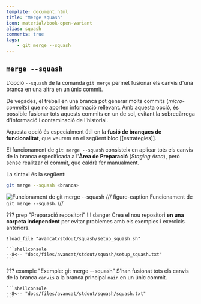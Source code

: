```yaml
---
template: document.html
title: "Merge squash"
icon: material/book-open-variant
alias: squash
comments: true
tags:
    - git merge --squash
---
```


## `merge --squash`
L'opció `--squash` de la comanda `git merge` permet fusionar els canvis d'una branca en una altra
en un únic commit.

De vegades, el treball en una branca pot generar molts commits (_micro-commits_) que no aporten informació rellevant.
Amb aquesta opció, és possible fusionar tots aquests commits en un de sol, evitant la sobrecàrrega d'informació
i contaminació de l'historial.

Aquesta opció és especialment útil en la __fusió de branques de funcionalitat__,
que veurem en el següent bloc [[estrategies]].

El funcionament de `git merge --squash` consisteix en aplicar tots els canvis de la branca especificada
a l'__Àrea de Preparació__ (_Staging Area_), però sense realitzar el commit, que caldrà fer manualment.

La sintaxi és la següent:
```bash
git merge --squash <branca>
```

![Funcionament de git merge --squash](img/squash/squash.png)
/// figure-caption
Funcionament de `git merge --squash`.
///

??? prep "Preparació repositori"
    !!! danger
        Crea el nou repositori __en una carpeta independent__ per evitar
        problemes amb els exemples i exercicis anteriors.

    !load_file "avancat/stdout/squash/setup_squash.sh"

    ```shellconsole
    --8<-- "docs/files/avancat/stdout/squash/setup_squash.txt"
    ```

??? example "Exemple: git merge --squash"
    S'han fusionat tots els canvis de la branca `canvis`
    a la branca principal `main` en un únic commit.

    ```shellconsole
    --8<-- "docs/files/avancat/stdout/squash/squash.txt"
    ```

